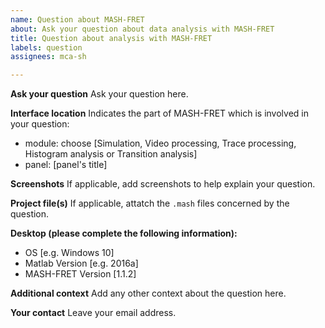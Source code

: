```yaml
---
name: Question about MASH-FRET
about: Ask your question about data analysis with MASH-FRET
title: Question about analysis with MASH-FRET
labels: question
assignees: mca-sh

---
```


**Ask your question**
Ask your question here.

**Interface location**
Indicates the part of MASH-FRET which is involved in your question:

- module: choose [Simulation, Video processing, Trace processing, Histogram analysis or Transition analysis]
- panel: [panel's title]

**Screenshots**
If applicable, add screenshots to help explain your question.

**Project file(s)**
If applicable, attatch the `.mash` files concerned by the question.

**Desktop (please complete the following information):**
 - OS [e.g. Windows 10]
 - Matlab Version [e.g. 2016a]
 - MASH-FRET Version [1.1.2]

**Additional context**
Add any other context about the question here.

**Your contact**
Leave your email address.
